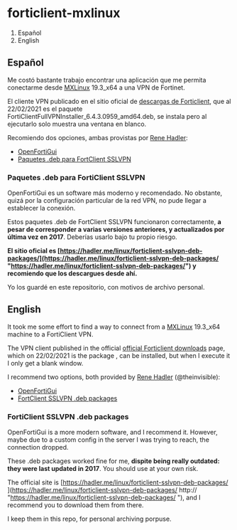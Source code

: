 # forticlient-mxlinux

1. Español
2. English

## Español

Me costó bastante trabajo encontrar una aplicación que me permita conectarme desde [MXLinux](https://mxlinux.org/ "MXLinux") 19.3_x64 a una VPN de Fortinet.

El cliente VPN publicado en el sitio oficial de [descargas de Forticlient](https://www.forticlient.com/downloads "descargas de Forticlient"), que al 22/02/2021 es el paquete FortiClientFullVPNInstaller_6.4.3.0959_amd64.deb, se instala pero al ejecutarlo solo muestra una ventana en blanco.

Recomiendo dos opciones, ambas provistas por [Rene Hadler](https://hadler.me/ "Rene Hadler"):
- [OpenFortiGui](https://hadler.me/linux/openfortigui/ "OpenFortiGui")
- [Paquetes .deb para FortClient SSLVPN](#paquetes-deb-para-forticlient-sslvpn)

### Paquetes .deb para FortiClient SSLVPN

OpenFortiGui es un software más moderno y recomendado. No obstante, quizá por la configuración particular de la red VPN, no pude llegar a establecer la conexión.

Estos paquetes .deb de FortClient SSLVPN funcionaron correctamente, **a pesar de corresponder a varias versiones anteriores, y actualizados por última vez en 2017**. Deberías usarlo bajo tu propio riesgo.

**El sitio oficial es [https://hadler.me/linux/forticlient-sslvpn-deb-packages/](https://hadler.me/linux/forticlient-sslvpn-deb-packages/  "https://hadler.me/linux/forticlient-sslvpn-deb-packages/") y recomiendo que los descargues desde ahí.**

Yo los guardé en este repositorio, con motivos de archivo personal.

## English

It took me some effort to find a way to connect from a [MXLinux](https://mxlinux.org/ "MXLinux") 19.3_x64 machine to a FortiClient VPN.

The VPN client published in the official [official Forticlient downloads](https://www.forticlient.com/downloads "official Forticlient downloads") page, which on 22/02/2021 is the package , can be installed, but when I execute it I only get a blank window.

I recommend two options, both provided by [Rene Hadler](https://hadler.me/ "Rene Hadler") (@theinvisible):
- [OpenFortiGui](https://hadler.me/linux/openfortigui/ "OpenFortiGui")
- [FortClient SSLVPN .deb packages](#forticlient-sslvpn-deb-packages)

### FortiClient SSLVPN .deb packages
OpenFortiGui is a more modern software, and I recommend it. However, maybe due to a custom config in the server I was trying to reach, the connection dropped.

These .deb packages worked fine for me, **dispite being really outdated: they were last updated in 2017**. You should use at your own risk.

The official site is [https://hadler.me/linux/forticlient-sslvpn-deb-packages/ ](https://hadler.me/linux/forticlient-sslvpn-deb-packages/ http:// "https://hadler.me/linux/forticlient-sslvpn-deb-packages/ "), and I recommend you to download them from there.

I keep them in this repo, for personal archiving porpuse.